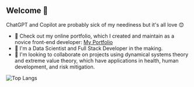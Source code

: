 ## Welcome 👋

ChatGPT and Copilot are probably sick of my neediness but it's all love 😊
- 🔭 Check out my online portfolio, which I created and maintain as a novice front-end developer: [My Portfolio](https://khethiwedlamini.github.io/website/)
- 🌱 I'm a Data Scientist and Full Stack Developer in the making.
- 💞️ I'm looking to collaborate on projects using dynamical systems theory and extreme value theory, which have applications in health, human development, and risk mitigation.



![Top Langs](https://github-readme-stats.vercel.app/api/top-langs/?username=khethiwedlamini&langs_count=10)

